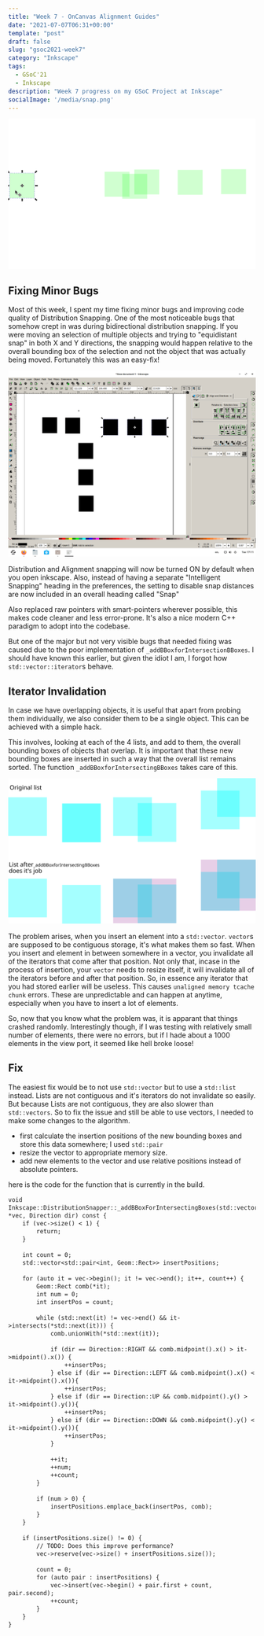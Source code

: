 ```yaml
---
title: "Week 7 - OnCanvas Alignment Guides"
date: "2021-07-07T06:31+00:00"
template: "post"
draft: false
slug: "gsoc2021-week7"
category: "Inkscape"
tags:
  - GSoC'21
  - Inkscape
description: "Week 7 progress on my GSoC Project at Inkscape"
socialImage: '/media/snap.png'
---
```


![Image](/media/week6/recursive.gif)

## Fixing Minor Bugs 

Most of this week, I spent my time fixing minor bugs and improving code quality of Distribution Snapping.
One of the most noticeable bugs that somehow crept in was during bidirectional distribution snapping.
If you were moving an selection of multiple objects and trying to "equidistant snap" in both X and Y directions,
the snapping would happen relative to the overall bounding box of the selection and not the object that was actually
being moved. Fortunately this was an easy-fix!

![Image](/media/week7/bidirectional.gif)

Distribution and Alignment snapping will now be turned ON by default when you open inkscape. Also, instead of having a
separate "Intelligent Snapping" heading in the preferences, the setting to disable snap distances are now included in
an overall heading called "Snap"

Also replaced raw pointers with smart-pointers wherever possible, this makes code cleaner and less error-prone. It's also
a nice modern C++ paradigm to adopt into the codebase.

But one of the major but not very visible bugs that needed fixing was caused due to the poor implementation of `_addBBoxforIntersectionBBoxes`.
I should have known this earlier, but given the idiot I am, I forgot how `std::vector::iterator`s behave.

## Iterator Invalidation

In case we have overlapping objects, it is useful that apart from probing them individually,
we also consider them to be a single object. This can be achieved with a simple hack.

This involves, looking at each of the 4 lists, and add to them, the overall bounding boxes
of objects that overlap. It is important that these new bounding boxes are inserted
in such a way that the overall list remains sorted. The function `_addBBoxforIntersectingBBoxes`
takes care of this.

![Image](/media/week6/overlap.svg)

The problem arises, when you insert an element into a `std::vector`. `vector`s are supposed to be contiguous storage,
it's what makes them so fast. When you insert and element in between somewhere in a vector, you invalidate all of the
iterators that come after that position. Not only that, incase in the process of insertion, your `vector` needs to resize
itself, it will invalidate all of the iterators before and after that position. So, in essence any iterator that you had stored
earlier will be useless. This causes `unaligned memory tcache chunk` errors. These are unpredictable and can happen at anytime,
especially when you have to insert a lot of elements.

So, now that you know what the problem was, it is apparant that things crashed randomly. Interestingly though, if I was testing with
relatively small number of elements, there were no errors, but if I hade about a 1000 elements in the view port, it seemed like hell
broke loose!

## Fix

The easiest fix would be to not use `std::vector` but to use a `std::list` instead. Lists are not contiguous and it's iterators do not
invalidate so easily. But because Lists are not contiguous, they are also slower than `std::vectors`. So to fix the issue and still be able to
use vectors, I needed to make some changes to the algorithm.

- first calculate the insertion positions of the new bounding boxes and store this data somewhere; I used `std::pair`
- resize the vector to appropriate memory size.
- add new elements to the vector and use relative positions instead of absolute pointers.

here is the code for the function that is currently in the build.

```
void Inkscape::DistributionSnapper::_addBBoxForIntersectingBoxes(std::vector<Geom::Rect> *vec, Direction dir) const {
    if (vec->size() < 1) {
        return;
    }

    int count = 0;
    std::vector<std::pair<int, Geom::Rect>> insertPositions;

    for (auto it = vec->begin(); it != vec->end(); it++, count++) {
        Geom::Rect comb(*it);
        int num = 0;
        int insertPos = count;

        while (std::next(it) != vec->end() && it->intersects(*std::next(it))) {
            comb.unionWith(*std::next(it));

            if (dir == Direction::RIGHT && comb.midpoint().x() > it->midpoint().x()) {
                ++insertPos;
            } else if (dir == Direction::LEFT && comb.midpoint().x() < it->midpoint().x()){
                ++insertPos;
            } else if (dir == Direction::UP && comb.midpoint().y() > it->midpoint().y()){
                ++insertPos;
            } else if (dir == Direction::DOWN && comb.midpoint().y() < it->midpoint().y()){
                ++insertPos;
            }

            ++it;
            ++num;
            ++count;
        }

        if (num > 0) {
            insertPositions.emplace_back(insertPos, comb);
        }
    }
    
    if (insertPositions.size() != 0) {
        // TODO: Does this improve performance?
        vec->reserve(vec->size() + insertPositions.size());

        count = 0;
        for (auto pair : insertPositions) {
            vec->insert(vec->begin() + pair.first + count, pair.second);
            ++count;
        }
    }
}
```
